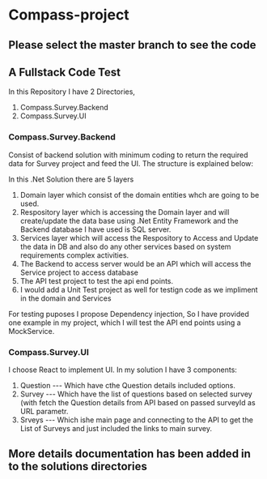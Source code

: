 # Compass-project
## Please select the master branch to see the code 


## A Fullstack Code Test

In this Repository I have 2 Directories, 
1) Compass.Survey.Backend
2) Compass.Survey.UI


### Compass.Survey.Backend
Consist of backend solution with minimum coding to return the required data for Survey project and feed the UI. The structure is explained below:

In this .Net Solution there are 5 layers
1) Domain layer which consist of the domain entities whch are going to be used.
2) Respository layer which is accessing the Domain layer and will create/update the data base using .Net Entity Framework and the Backend database I have used is SQL server.
3) Services layer which will access the Respository to Access and Update the data in DB and also do any other services based on system requirements complex activities.
4) The Backend to access server would be an API which will access the Service project to access database
5) The API test project to test the api end points. 
6) I would add a Unit Test project as well for testign code as we impliment in the domain and Services 

For testing puposes I propose Dependency injection, So I have provided one example in my project, which I will test the API end points using a MockService. 

### Compass.Survey.UI
I choose React to implement UI.
In my solution I have 3 components:
1) Question --- Which have cthe Question details included options.
2) Survey --- Which have the list of questions based on selected survey (with fetch the Question details from API based on passed surveyId as URL parametr.
1) Srveys --- Which ishe main page and connecting to the API to get the List of Surveys and just included the links to main survey.


## More details documentation has been added in to the solutions directories





